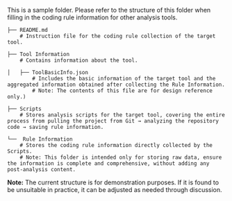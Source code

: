 This is a sample folder. Please refer to the structure of this folder when filling in the coding rule information for other analysis tools.

```
├── README.md  
    # Instruction file for the coding rule collection of the target tool.

├── Tool Information  
    # Contains information about the tool.

│   ├── ToolBasicInfo.json  
        # Includes the basic information of the target tool and the aggregated information obtained after collecting the Rule Information. 
        # Note: The contents of this file are for design reference only.)

├── Scripts  
    # Stores analysis scripts for the target tool, covering the entire process from pulling the project from Git → analyzing the repository code → saving rule information.

└──  Rule Information  
    # Stores the coding rule information directly collected by the Scripts.  
    # Note: This folder is intended only for storing raw data, ensure the information is complete and comprehensive, without adding any post-analysis content.
```



**Note:** The current structure is for demonstration purposes. If it is found to be unsuitable in practice, it can be adjusted as needed through discussion.